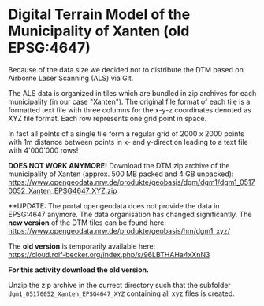 # Digital Terrain Model of the Municipality of Xanten (old EPSG:4647)

Because of the data size we decided not to distribute the DTM based on Airborne Laser Scanning (ALS) via Git. 

The ALS data is organized in tiles which are bundled in zip archives for each municipality (in our case "Xanten"). The original file format of each tile is a formatted text file with three columns for the x-y-z coordinates denoted as XYZ file format. Each row represents one grid point in space.

In fact all points of a single tile form a regular grid of 2000 x 2000 points with 1m distance between points in x- and y-direction leading to a text file with 4'000'000 rows!

**DOES NOT WORK ANYMORE!** Download the DTM zip archive of the municipality of Xanten (approx. 500 MB packed and 4 GB unpacked):
https://www.opengeodata.nrw.de/produkte/geobasis/dgm/dgm1/dgm1_05170052_Xanten_EPSG4647_XYZ.zip

**UPDATE: 
The portal opengeodata does not provide the data in EPSG:4647 anymore. The data organisation has changed significantly. The **new version** of the DTM tiles can be found here: <br>
https://www.opengeodata.nrw.de/produkte/geobasis/hm/dgm1_xyz/

The **old version** is temporarily available here: <br>
https://cloud.rolf-becker.org/index.php/s/96LBTHAHa4xXnN3

**For this activity download the old version.**

Unzip the zip archive in the currect directory such that the subfolder `dgm1_05170052_Xanten_EPSG4647_XYZ` containing all xyz files is created.
 
